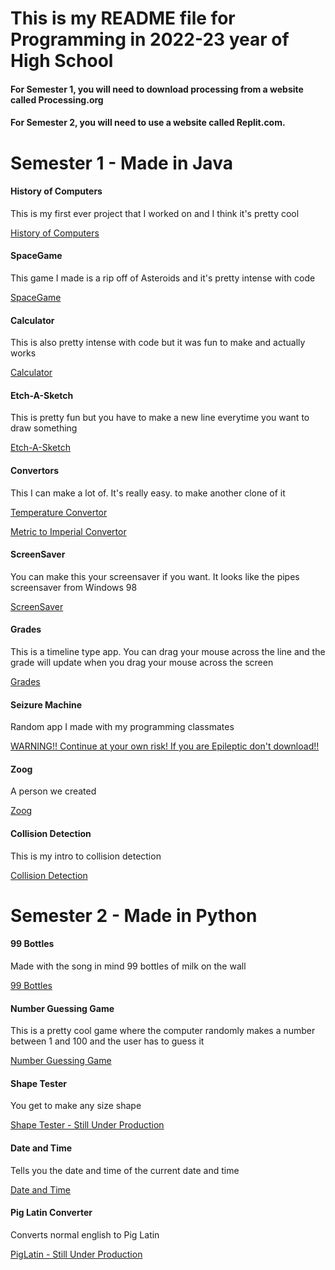 # This is my README file for Programming in 2022-23 year of High School
#### For Semester 1, you will need to download processing from a website called Processing.org
#### For Semester 2, you will need to use a website called Replit.com.


# Semester 1 - Made in Java

#### History of Computers
This is my first ever project that I worked on and I think it's pretty cool

[History of Computers](https://github.com/LemScoot/Skyline-high-Programming-2022-23/tree/main/src/History_Of_Computers)

#### SpaceGame
This game I made is a rip off of Asteroids and it's pretty intense with code

[SpaceGame](https://github.com/LemScoot/Skyline-high-Programming-2022-23/tree/main/src/SpaceGame)

#### Calculator
This is also pretty intense with code but it was fun to make and actually works

[Calculator](https://github.com/LemScoot/Skyline-high-Programming-2022-23/tree/main/src/calculator2)

#### Etch-A-Sketch
This is pretty fun but you have to make a new line everytime you want to draw something

[Etch-A-Sketch](https://github.com/LemScoot/Skyline-high-Programming-2022-23/tree/main/src/Etch-A-Sketch)

#### Convertors
This I can make a lot of. It's really easy. to make another clone of it

[Temperature Convertor](https://github.com/LemScoot/Skyline-high-Programming-2022-23/tree/main/src/TempConverter)

[Metric to Imperial Convertor](https://github.com/LemScoot/Skyline-high-Programming-2022-23/tree/main/src/Metric_To_Imperial_Weight_Convertor)

#### ScreenSaver
You can make this your screensaver if you want. It looks like the pipes screensaver from Windows 98

[ScreenSaver](https://github.com/LemScoot/Skyline-high-Programming-2022-23/tree/main/src/ScreenSaver)

#### Grades
This is a timeline type app. You can drag your mouse across the line and the grade will update when you drag your mouse across the screen

[Grades](https://github.com/LemScoot/Skyline-high-Programming-2022-23/tree/main/src/Grades)

#### Seizure Machine
Random app I made with my programming classmates

[WARNING!! Continue at your own risk! If you are Epileptic don't download!!](https://github.com/LemScoot/Skyline-high-Programming-2022-23/tree/main/src/Seizure_machine)

#### Zoog
A person we created

[Zoog](https://github.com/LemScoot/Skyline-high-Programming-2022-23/tree/main/src/Zoog)

#### Collision Detection
This is my intro to collision detection

[Collision Detection](https://github.com/LemScoot/Skyline-high-Programming-2022-23/tree/main/src/ColDet)

# Semester 2 - Made in Python

#### 99 Bottles
Made with the song in mind 99 bottles of milk on the wall

[99 Bottles](https://github.com/LemScoot/Skyline-high-Programming-2022-23/tree/main/src/99%20Bottles)

#### Number Guessing Game
This is a pretty cool game where the computer randomly makes a number between 1 and 100 and the user has to guess it

[Number Guessing Game](https://github.com/LemScoot/Skyline-high-Programming-2022-23/tree/main/src/Random%20Number%20Game)

#### Shape Tester
You get to make any size shape

[Shape Tester - Still Under Production]()

#### Date and Time
Tells you the date and time of the current date and time

[Date and Time](https://github.com/LemScoot/Skyline-high-Programming-2022-23/tree/main/src/Date%20and%20Time)

#### Pig Latin Converter
Converts normal english to Pig Latin

[PigLatin - Still Under Production]()
